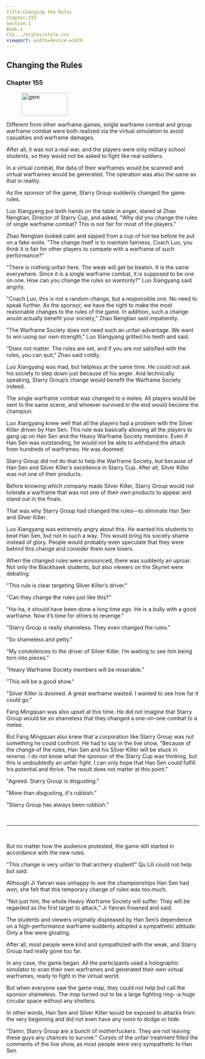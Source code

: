 ```yaml
---
Title:Changing the Rules 
Chapter:155 
Section:1 
Book:1 
CSS:../Styles/style.css 
viewport: width=device-width
---
```

  
## Changing the Rules
### Chapter 155
  
<figure>
	<img src="../Images/gem.gif" alt="gem" id="gem" width="120" height="60" />
</figure>
  

  
Different from other warframe games, single warframe combat and group warframe combat were both realized via the virtual simulation to avoid casualties and warframe damages.

After all, it was not a real war, and the players were only military school students, so they would not be asked to fight like real soldiers.

In a virtual combat, the data of their warframes would be scanned and virtual warframes would be generated. The operation was also the same as that in reality.

As the sponsor of the game, Starry Group suddenly changed the game rules.

Luo Xiangyang put both hands on the table in anger, stared at Zhao Nengtian, Director of Starry Cup, and asked, "Why did you change the rules of single warframe combat? This is not fair for most of the players."

Zhao Nengtian looked calm and sipped from a cup of hot tea before he put on a fake smile. "The change itself is to maintain fairness. Coach Luo, you think it is fair for other players to compete with a warframe of such performance?"

"There is nothing unfair here. The weak will get be beaten. It is the same everywhere. Since it is a single warframe combat, it is supposed to be one on one. How can you change the rules so wantonly?" Luo Xiangyang said angrily.

"Coach Luo, this is not a random change, but a responsible one. No need to speak further. As the sponsor, we have the right to make the most reasonable changes to the rules of the game. In addition, such a change would actually benefit your society," Zhao Nengtian said impatiently.

"The Warframe Society does not need such an unfair advantage. We want to win using our own strength," Luo Xiangyang gritted his teeth and said.

"Does not matter. The rules are set, and if you are not satisfied with the rules, you can quit," Zhao said coldly.

Luo Xiangyang was mad, but helpless at the same time. He could not ask his society to step down just because of his anger. And technically speaking, Starry Group’s change would benefit the Warframe Society indeed.

The single warframe combat was changed to a melee. All players would be sent to the same scene, and whoever survived in the end would become the champion.

Luo Xiangyang knew well that all the players had a problem with the Silver Killer driven by Han Sen. This rule was basically allowing all the players to gang up on Han Sen and the Heavy Warframe Society members. Even if Han Sen was outstanding, he would not be able to withstand the attack from hundreds of warframes. He was doomed.

Starry Group did not do that to help the Warframe Society, but because of Han Sen and Silver Killer’s excellence in Starry Cup. After all, Silver Killer was not one of their products.

Before knowing which company made Silver Killer, Starry Group would not tolerate a warframe that was not one of their own products to appear and stand out in the finals.

That was why Starry Group had changed the rules—to eliminate Han Sen and Silver Killer.

Luo Xiangyang was extremely angry about this. He wanted his students to beat Han Sen, but not in such a way. This would bring his society shame instead of glory. People would probably even speculate that they were behind this change and consider them sore losers.

When the changed rules were announced, there was suddenly an uproar. Not only the Blackhawk students, but also viewers on the Skynet were debating.

"This rule is clear targeting Silver Killer’s driver."

"Can they change the rules just like this?"

"Ha-ha, it should have been done a long time ago. He is a bully with a good warframe. Now it’s time for others to revenge."

"Starry Group is really shameless. They even changed the rules."

"So shameless and petty."

"My condolences to the driver of Silver Killer. I’m waiting to see him being torn into pieces."

"Heavy Warframe Society members will be miserable."

"This will be a good show."

"Silver Killer is doomed. A great warframe wasted. I wanted to see how far it could go."

Fang Mingquan was also upset at this time. He did not imagine that Starry Group would be so shameless that they changed a one-on-one combat to a melee.

But Fang Mingquan also knew that a corporation like Starry Group was not something he could confront. He had to say in the live show, "Because of the change of the rules, Han Sen and his Silver Killer will be stuck in reverse. I do not know what the sponsor of the Starry Cup was thinking, but this is undoubtedly an unfair fight. I can only hope that Han Sen could fulfill his potential and thrive. The result does not matter at this point."

"Agreed. Starry Group is disgusting."

"More than disgusting, it's rubbish."

"Starry Group has always been rubbish."

<br>

*****

<br>


But no matter how the audience protested, the game still started in accordance with the new rules.

"This change is very unfair to that archery student!" Qu Lili could not help but said.

Although Ji Yanran was unhappy to see the championships Han Sen had won, she felt that this temporary change of rules was too much.

"Not just him, the whole Heavy Warframe Society will suffer. They will be regarded as the first target to attack," Ji Yanran frowned and said.

The students and viewers originally displeased by Han Sen’s dependence on a high-performance warframe suddenly adopted a sympathetic attitude. Only a few were gloating.

After all, most people were kind and sympathized with the weak, and Starry Group had really gone too far.

In any case, the game began. All the participants used a holographic simulator to scan their own warframes and generated their own virtual warframes, ready to fight in the virtual world.

But when everyone saw the game map, they could not help but call the sponsor shameless. The map turned out to be a large fighting ring--a huge circular space without any shelters.

In other words, Han Sen and Silver Killer would be exposed to attacks from the very beginning and did not even have any room to dodge or hide.

"Damn, Starry Group are a bunch of motherfuckers. They are not leaving these guys any chances to survive." Curses of the unfair treatment filled the comments of the live show, as most people were very sympathetic to Han Sen.